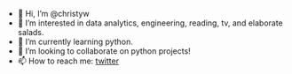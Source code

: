 - 👋 Hi, I’m @christyw
- 👀 I’m interested in data analytics, engineering, reading, tv, and elaborate salads.
- 🌱 I’m currently learning python.
- 💞️ I’m looking to collaborate on python projects!
- 📫 How to reach me: [twitter](https://twitter.com/christywong0/)

<!---
christyw/christyw is a ✨ special ✨ repository because its `README.md` (this file) appears on your GitHub profile.
You can click the Preview link to take a look at your changes.
--->
